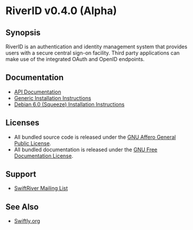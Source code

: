 # RiverID v0.4.0 (Alpha)

## Synopsis

RiverID is an authentication and identity management system that provides users with a secure central sign-on facility. Third party applications can make use of the integrated OAuth and OpenID endpoints.

## Documentation

* [API Documentation](https://github.com/ushahidi/RiverID/blob/master/doc/api.md)
* [Generic Installation Instructions](https://github.com/ushahidi/RiverID/blob/master/doc/install.md)
* [Debian 6.0 (Squeeze) Installation Instructions](https://github.com/ushahidi/RiverID/blob/master/doc/debian.md)

## Licenses

* All bundled source code is released under the [GNU Affero General Public License](http://www.gnu.org/licenses/agpl.html).
* All bundled documentation is released under the [GNU Free Documentation License](http://www.gnu.org/licenses/fdl.html).

## Support

* [SwiftRiver Mailing List](http://groups.google.com/group/swiftriver)

## See Also

* [Swiftly.org](http://swiftly.org)